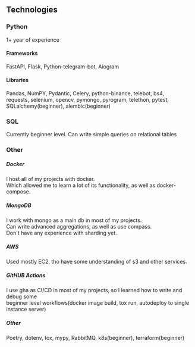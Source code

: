 ## Technologies
### Python
1+ year of experience
#### Frameworks
FastAPI, Flask, Python-telegram-bot, Aiogram
#### Libraries
Pandas, NumPY, Pydantic, Celery, python-binance, telebot, bs4, \
requests, selenium, opencv, pymongo, pyrogram, telethon, pytest, \
SQLalchemy(beginner), alembic(beginner)
### SQL
Currently beginner level. Can write simple queries on relational tables 
### Other
##### Docker
I host all of my projects with docker. \
Which allowed me to learn a lot of its functionality, as well as docker-compose. 
##### MongoDB
I work with mongo as a main db in most of my projects. \
Can write advanced aggregations, as well as use compass. \
Don't have any experience with sharding yet.
##### AWS
Used mostly EC2, tho have some understanding of s3 and other services.
##### GitHUB Actions
I use gha as CI/CD in most of my projects, so I learned how to write and debug some \
beginner level workflows(docker image build, tox run, autodeploy to single instance server)
##### Other
Poetry, dotenv, tox, mypy, RabbitMQ, k8s(beginner), terraform(beginner)
